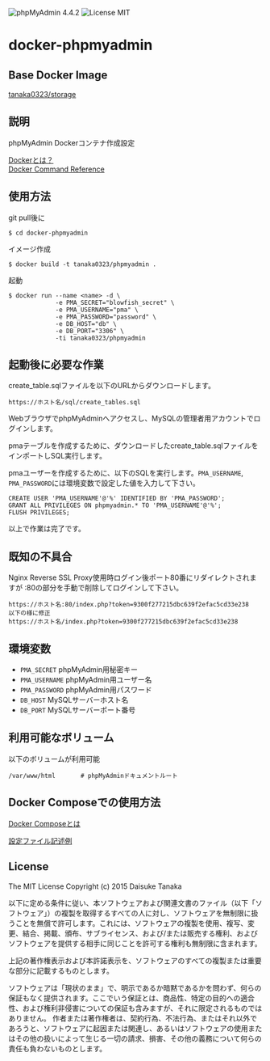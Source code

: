 ![phpMyAdmin 4.4.2](https://img.shields.io/badge/phpMyAdmin-4.4.2-brightgreen.svg) ![License MIT](https://img.shields.io/badge/license-MIT-blue.svg)

docker-phpmyadmin
=====================

Base Docker Image
---------------------

[tanaka0323/storage](https://bitbucket.org/tanaka0323/docker-storage)

説明
---------------------

phpMyAdmin Dockerコンテナ作成設定

[Dockerとは？](https://docs.docker.com/)  
[Docker Command Reference](https://docs.docker.com/reference/commandline/cli/)

使用方法
---------------------

git pull後に

    $ cd docker-phpmyadmin

イメージ作成

    $ docker build -t tanaka0323/phpmyadmin .

起動

    $ docker run --name <name> -d \
                 -e PMA_SECRET="blowfish_secret" \
                 -e PMA_USERNAME="pma" \
                 -e PMA_PASSWORD="password" \
                 -e DB_HOST="db" \
                 -e DB_PORT="3306" \
                 -ti tanaka0323/phpmyadmin

起動後に必要な作業
---------------------

create_table.sqlファイルを以下のURLからダウンロードします。

    https://ホスト名/sql/create_tables.sql

WebブラウザでphpMyAdminへアクセスし、MySQLの管理者用アカウントでログインします。

pmaテーブルを作成するために、ダウンロードしたcreate_table.sqlファイルをインポートしSQL実行します。

pmaユーザーを作成するために、以下のSQLを実行します。`PMA_USERNAME`, `PMA_PASSWORD`には環境変数で設定した値を入力して下さい。

    CREATE USER 'PMA_USERNAME'@'%' IDENTIFIED BY 'PMA_PASSWORD';
    GRANT ALL PRIVILEGES ON phpmyadmin.* TO 'PMA_USERNAME'@'%';
    FLUSH PRIVILEGES;

以上で作業は完了です。

既知の不具合
---------------------

Nginx Reverse SSL Proxy使用時ログイン後ポート80番にリダイレクトされますが
:80の部分を手動で削除してログインして下さい。

    https://ホスト名:80/index.php?token=9300f277215dbc639f2efac5cd33e238
    以下の様に修正
    https://ホスト名/index.php?token=9300f277215dbc639f2efac5cd33e238

環境変数
---------------------

- `PMA_SECRET` phpMyAdmin用秘密キー
- `PMA_USERNAME` phpMyAdmin用ユーザー名
- `PMA_PASSWORD` phpMyAdmin用パスワード
- `DB_HOST` MySQLサーバーホスト名
- `DB_PORT` MySQLサーバーポート番号

利用可能なボリューム
---------------------

以下のボリュームが利用可能

    /var/www/html       # phpMyAdminドキュメントルート

Docker Composeでの使用方法
---------------------

[Docker Composeとは](https://docs.docker.com/compose/)  

[設定ファイル記述例](https://bitbucket.org/tanaka0323/compose-examples)

License
---------------------

The MIT License
Copyright (c) 2015 Daisuke Tanaka

以下に定める条件に従い、本ソフトウェアおよび関連文書のファイル（以下「ソフトウェア」）の複製を取得するすべての人に対し、ソフトウェアを無制限に扱うことを無償で許可します。これには、ソフトウェアの複製を使用、複写、変更、結合、掲載、頒布、サブライセンス、および/または販売する権利、およびソフトウェアを提供する相手に同じことを許可する権利も無制限に含まれます。

上記の著作権表示および本許諾表示を、ソフトウェアのすべての複製または重要な部分に記載するものとします。

ソフトウェアは「現状のまま」で、明示であるか暗黙であるかを問わず、何らの保証もなく提供されます。ここでいう保証とは、商品性、特定の目的への適合性、および権利非侵害についての保証も含みますが、それに限定されるものではありません。 作者または著作権者は、契約行為、不法行為、またはそれ以外であろうと、ソフトウェアに起因または関連し、あるいはソフトウェアの使用またはその他の扱いによって生じる一切の請求、損害、その他の義務について何らの責任も負わないものとします。